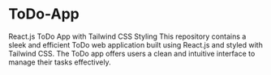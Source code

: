 # ToDo-App
React.js ToDo App with Tailwind CSS Styling This repository contains a sleek and efficient ToDo web application built using React.js and styled with Tailwind CSS. The ToDo app offers users a clean and intuitive interface to manage their tasks effectively. 
